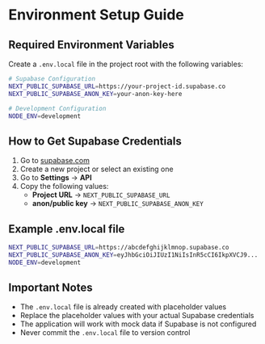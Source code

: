 # Environment Setup Guide

## Required Environment Variables

Create a `.env.local` file in the project root with the following variables:

```bash
# Supabase Configuration
NEXT_PUBLIC_SUPABASE_URL=https://your-project-id.supabase.co
NEXT_PUBLIC_SUPABASE_ANON_KEY=your-anon-key-here

# Development Configuration
NODE_ENV=development
```

## How to Get Supabase Credentials

1. Go to [supabase.com](https://supabase.com)
2. Create a new project or select an existing one
3. Go to **Settings** → **API**
4. Copy the following values:
   - **Project URL** → `NEXT_PUBLIC_SUPABASE_URL`
   - **anon/public key** → `NEXT_PUBLIC_SUPABASE_ANON_KEY`

## Example .env.local file

```bash
NEXT_PUBLIC_SUPABASE_URL=https://abcdefghijklmnop.supabase.co
NEXT_PUBLIC_SUPABASE_ANON_KEY=eyJhbGciOiJIUzI1NiIsInR5cCI6IkpXVCJ9...
NODE_ENV=development
```

## Important Notes

- The `.env.local` file is already created with placeholder values
- Replace the placeholder values with your actual Supabase credentials
- The application will work with mock data if Supabase is not configured
- Never commit the `.env.local` file to version control















